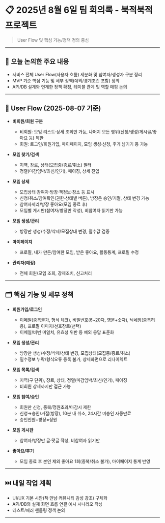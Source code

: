 # 📋 2025년 8월 6일 팀 회의록 - 북적북적 프로젝트

> User Flow 및 핵심 기능/정책 정의 중심 

---

## 🧭 오늘 논의한 주요 내용

* 서비스 전체 User Flow(사용자 흐름) 세분화 및 참여자/생성자 구분 정리
* MVP 기준 핵심 기능 및 세부 정책(예외/경계조건 포함) 정의
* API/DB 설계와 연계한 정책 확정, 테이블 관계 및 역할 매핑 논의

---

## 🚦 User Flow (2025-08-07 기준)

* **비회원/회원 구분**

    * 비회원: 모임 리스트·상세 조회만 가능, 나머지 모든 행위(신청/생성/게시글/좋아요 등) 제한
    * 회원: 로그인/회원가입, 마이페이지, 모임 생성·신청, 후기 남기기 등 가능
* **모임 찾기/검색**

    * 지역, 장르, 상태(모집중/종료/취소) 필터
    * 정렬(마감임박/최신/인기), 페이징, 상세 진입
* **모임 상세**

    * 모집상태·참여자·방장·책정보·장소 등 표시
    * 신청/취소/참여확인(권한·상태별 버튼), 방장은 승인/거절, 상태 변경 가능
    * 참여자끼리/방장 좋아요(모임 종료 후)
    * 모임별 게시판(참여자/방장만 작성), 비참여자 읽기만 가능
* **모임 생성/관리**

    * 방장만 생성/수정/삭제/모집상태 변경, 필수값 검증
* **마이페이지**

    * 프로필, 내가 만든/참여한 모임, 받은 좋아요, 활동통계, 프로필 수정
* **관리자(예정)**

    * 전체 회원/모임 조회, 강제조치, 신고처리

---

## 🗂️ 핵심 기능 및 세부 정책

* **회원가입/로그인**

    * 이메일(중복불가, 형식 체크), 비밀번호(6\~20자, 영문+숫자), 닉네임(중복허용), 프로필 이미지/선호장르(선택)
    * 이메일/비번 미일치, 유효성 위반 등 예외 응답 표준화

* **모임 생성/관리**

    * 방장만 생성/수정/삭제/상태 변경, 모집상태(모집중/종료/취소)
    * 필수정보 누락/형식오류 등록 불가, 상세화면으로 리다이렉트

* **모임 목록/검색**

    * 지역(구 단위), 장르, 상태, 정렬(마감임박/최신/인기), 페이징
    * 비회원 상세까지만 접근 가능

* **모임 참여/승인**

    * 회원만 신청, 중복/정원초과/마감시 제한
    * 신청→승인/거절(방장), 10분 내 취소, 24시간 미승인 자동만료
    * 승인인원+방장=정원

* **모임 게시판**

    * 참여자/방장만 글·댓글 작성, 비참여자 읽기만

* **좋아요/후기**

    * 모임 종료 후 본인 제외 좋아요 1회(중복/취소 불가), 마이페이지 통계 반영

---

## ⏭️ 내일 작업 계획

* UI/UX 기본 시안(책·만남·커뮤니티 감성 강조) 구체화
* API/DB와 실제 화면 흐름 연결 예시 시나리오 작성
* 테스트/에러 핸들링 정책 논의

---
